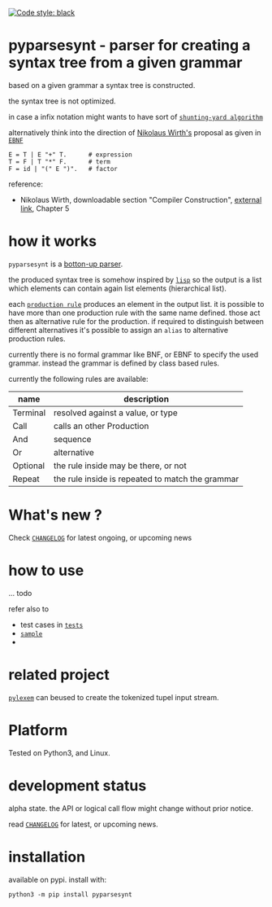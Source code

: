 
[![Code style: black](https://img.shields.io/badge/code%20style-black-000000.svg)](https://github.com/psf/black)


# pyparsesynt - parser for creating a syntax tree from a given grammar

based on a given grammar a syntax tree is constructed.

the syntax tree is not optimized.

in case a infix notation might wants to have sort of
[`shunting-yard algorithm`](https://en.wikipedia.org/wiki/Shunting-yard_algorithm)

alternatively think into the direction of 
[Nikolaus Wirth's](https://en.wikipedia.org/wiki/Niklaus_Wirth)
proposal 
as given in [`EBNF`](https://en.wikipedia.org/wiki/Extended_Backus%E2%80%93Naur_form)

    E = T | E "+" T.      # expression
    T = F | T "*" F.      # term
    F = id | "(" E ")".   # factor

reference: 
- Nikolaus Wirth, downloadable section "Compiler Construction", 
   [external link](https://people.inf.ethz.ch/wirth/), Chapter 5


# how it works 
 
`pyparsesynt` is a [botton-up parser](https://en.wikipedia.org/wiki/Bottom-up_parsing). 

the produced syntax tree is somehow inspired by 
[`lisp`](https://en.wikipedia.org/wiki/Lisp_(programming_language))
so the output is a list which elements can contain again list elements (hierarchical list).

each [`production rule`](https://en.wikipedia.org/wiki/Formal_grammar#The_syntax_of_grammars)
produces an element in the output list. 
it is possible to have more than one production rule with the same name defined.
those act then as alternative rule for the production. 
if required to distinguish between different alternatives it's possible to assign an `alias` to 
alternative production rules.

currently there is no formal grammar like BNF, or EBNF to specify the used grammar.
instead the grammar is defined by class based rules.

currently the following rules are available:

| name | description |
| --- | --- | 
| Terminal | resolved against a value, or type | 
| Call | calls an other Production | 
| And | sequence | 
| Or | alternative | 
| Optional | the rule inside may be there, or not | 
| Repeat | the rule inside is repeated to match the grammar | 



# What's new ?

Check
[`CHANGELOG`](https://github.com/kr-g/pyparsesynt/blob/main/CHANGELOG.MD)
for latest ongoing, or upcoming news


# how to use

... todo

refer also to 
- test cases in [`tests`](https://github.com/kr-g/pyparsesynt/blob/main/tests)
- [`sample`](https://github.com/kr-g/pyparsesynt/blob/main/sample.py)
- 


# related project 

[`pylexem`](https://github.com/kr-g/pylexem) 
can beused to create the tokenized tupel input stream.


# Platform

Tested on Python3, and Linux.


# development status

alpha state.
the API or logical call flow might change without prior notice.

read [`CHANGELOG`](https://github.com/kr-g/pyparsesynt/blob/main/CHANGELOG.MD)
for latest, or upcoming news.


# installation
    
available on pypi. install with:

    python3 -m pip install pyparsesynt
    
